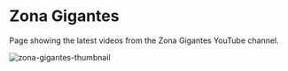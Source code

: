 # Zona Gigantes
Page showing the latest videos from the Zona Gigantes YouTube channel.

![zona-gigantes-thumbnail](https://user-images.githubusercontent.com/44384270/190205560-15ea763d-41cb-44d0-a410-011d8f458273.png)
